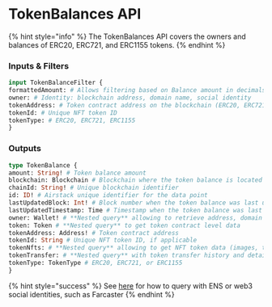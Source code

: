 # TokenBalances API

{% hint style="info" %}
The TokenBalances API covers the owners and balances of ERC20, ERC721, and ERC1155 tokens.
{% endhint %}

### Inputs & Filters

```graphql
input TokenBalanceFilter {
formattedAmount: # Allows filtering based on Balance amount in decimals, e.g. show me Balances above 200
owner: # Identity: blockchain address, domain name, social identity
tokenAddress: # Token contract address on the blockchain (ERC20, ERC721, ERC1155)
tokenId: # Unique NFT token ID
tokenType: # ERC20, ERC721, ERC1155
}
```

### Outputs

```graphql
type TokenBalance {
amount: String! # Token balance amount
blockchain: Blockchain # Blockchain where the token balance is located
chainId: String! # Unique blockchain identifier
id: ID! # Airstack unique identifier for the data point
lastUpdatedBlock: Int! # Block number when the token balance was last updated
lastUpdatedTimestamp: Time # Timestamp when the token balance was last updated
owner: Wallet! # **Nested query** allowing to retrieve address, domain names, and social profiles of the owner
token: Token # **Nested query** to get token contract level data
tokenAddress: Address! # Token contract address
tokenId: String # Unique NFT token ID, if applicable
tokenNfts: # **Nested query** allowing to get NFT token data (images, traits, etc.)
tokenTransfer: # **Nested query** with token transfer history and details
tokenType: TokenType # ERC20, ERC721, or ERC1155
}
```

{% hint style="success" %}
See [here](broken-reference) for how to query with ENS or web3 social identities, such as Farcaster
{% endhint %}
